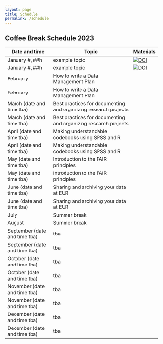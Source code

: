 ```yaml
---
layout: page
title: Schedule
permalink: /schedule
---
```



## Coffee Break Schedule 2023

| Date and time | Topic | Materials |
| --- | --- | --- |
| January #, ##h | example topic | [![DOI](https://zenodo.org/badge/DOI/10.5281/zenodo.7319415.svg)](https://doi.org/10.5281/zenodo.7319415) |
| January #, ##h | example topic | [![DOI](https://zenodo.org/badge/DOI/10.5281/zenodo.7319415.svg)](https://doi.org/10.5281/zenodo.7319415) |
| February | How to write a Data Management Plan | |
| February | How to write a Data Management Plan | |
| March (date and time tba) | Best practices for documenting and organizing research projects | |
| March (date and time tba) | Best practices for documenting and organizing research projects | |
| April (date and time tba) | Making understandable codebooks using SPSS and R | |
| April (date and time tba) | Making understandable codebooks using SPSS and R | |
| May (date and time tba) | Introduction to the FAIR principles | |
| May (date and time tba) | Introduction to the FAIR principles  | |
| June (date and time tba) | Sharing and archiving your data at EUR  | |
| June (date and time tba) | Sharing and archiving your data at EUR  | |
| July  | Summer break | |
| August  | Summer break | |
| September (date and time tba) | tba | |
| September (date and time tba) | tba | |
| October (date and time tba) | tba | |
| October (date and time tba) | tba | |
| November (date and time tba) | tba | |
| November (date and time tba) | tba | |
| December (date and time tba) | tba | |
| December (date and time tba) | tba | |
